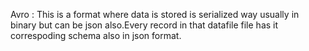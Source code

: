 Avro : This is a format where data is stored is serialized way usually in binary but can be json also.Every record in that datafile file has it correspoding schema also in json format.

